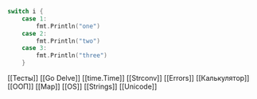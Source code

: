 ```go
switch i {
    case 1:
        fmt.Println("one")
    case 2:
        fmt.Println("two")
    case 3:
        fmt.Println("three")
    }
```

[[Тесты]]
[[Go Delve]]
[[time.Time]]
[[Strconv]]
[[Errors]]
[[Калькулятор]]
[[ООП]]
[[Map]]
[[OS]]
[[Strings]]
[[Unicode]]

